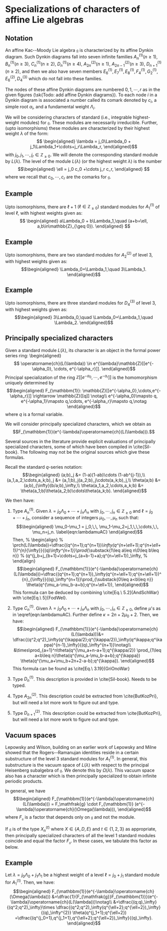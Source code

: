 
# Specializations of characters of affine Lie algebras

## Notation

An affine Kac--Moody Lie algebra $\mathfrak{g}$ is characterized by its affine Dynkin diagram. Such Dynkin diagrams fall into seven infinite families $A_n^{(1)} (n\geq 1)$, $B_n^{(1)} (n\geq 3)$, $C_n^{(1)} (n\geq 2)$, 
$D_n^{(1)} (n\geq 4)$, $A_{2n}^{(2)} (n\geq 1)$, $A_{2n-1}^{(2)} (n\geq 3)$,  $D_{n+1}^{(1)} (n\geq 2)$, and then we also have seven members
$E_6^{(1)}, E_7^{(1)}, E_8^{(1)}, F_4^{(1)}, G_2^{(1)}, E_6^{(2)}, D_4^{(3)}$ which do not fall into these families.


The nodes of these affine Dynkin diagrams are numbered $0,1,\cdots, r$ as in the given figures (\sk{Todo: add affine Dynkin diagrams}). To each node $i$ in a Dynkin diagram is associated a number called its comark denoted by $c_i$, a simple root $\alpha_i$, and a fundamental weight $\Lambda_i$.

We will be considering characters of standard (i.e., integrable highest-weight modules) for $\mathfrak{g}$. These modules are necessarily irreducible. Further, (upto isomorphisms) these modules are characterized by their highest weight $\lambda$ of the form:
$$ \begin{aligned}
\lambda = j_0\Lambda_0 + j_1\Lambda_1+\cdots+j_r\Lambda_r,
\end{aligned}$$
with $j_0,j_1,\cdots, j_r\in\mathbb{Z}_{\geq 0}$. We will denote the corresponding standard module by $L(\lambda)$.
The level of the module $L(\lambda)$ (or the highest weight $\lambda$) is the number
$$\begin{aligned}
    \ell = j_0 c_0 +\cdots j_r c_r,
\end{aligned}
$$
where we recall that $c_0,\cdots, c_r$ are the comarks for $\mathfrak{g}$.

## Example

Upto isomorphisms, there are $\ell+1$ $(\ell\in\mathbb{Z}_{\geq 0})$ standard modules for $A_1^{(1)}$ of level $\ell$, with highest weights given as:
$$ \begin{aligned}
a\Lambda_0 + b\Lambda_1,\quad (a+b=\ell, a,b\in\mathbb{Z}_{\geq 0}).
\end{aligned}
$$

## Example

Upto isomorphisms, there are two standard modules for $A_2^{(2)}$ of level $3$, with highest weights given as:
$$\begin{aligned}
\Lambda_0+\Lambda_1,\quad 3\Lambda_1.
\end{aligned}$$

## Example

Upto isomorphisms, there are three standard modules for $D_4^{(3)}$ of level $3$, with highest weights given as:
$$\begin{aligned}
3\Lambda_0,\quad \Lambda_0+\Lambda_1,\quad \Lambda_2.
\end{aligned}$$

## Principally specialized characters

Given a standard module $L(\lambda)$, its character is an object in the formal power series ring:
\begin{aligned}$$
\operatorname{ch}(L(\lambda)) \in e^{\lambda}\mathbb{Z}[[e^{-\alpha_0}, \cdots, e^{-\alpha_r}]].
\end{aligned}$$
Principal specialization of the ring $\mathbb{Z}[[e^{-\alpha_0},\cdots,e^{-\alpha_r}]]$ is the homomorphism uniquely determined by
$$\begin{aligned}
F_{\mathbbm{1}}: \mathbb{Z}[[e^{-\alpha_0},\cdots,e^{-\alpha_r}]] \rightarrow \mathbb{Z}[[q]] \notag\\
e^{-\alpha_0}\mapsto q, e^{-\alpha_1}\mapsto q,\cdots, e^{-\alpha_r}\mapsto q,\notag
\end{aligned}$$
where $q$ is a formal variable.

We will consider principally specialized characters, which we obtain as
$$F_{\mathbbm{1}}(e^{-\lambda}\operatorname{ch}(L(\lambda))).$$


Several sources in the literature provide explicit evaluations of principally specialized characters,
some of which have been compiled in \cite{Sil-book}.
The following may not be the original sources which give these formulas. 

Recall the standard $q$-series notation:
$$\begin{aligned}
(a;b)_j &= (1-a)(1-ab)\cdots (1-ab^{j-1}),\\
(a_1,a_2,\cdots,a_k;b)_j &= (a_1;b)_j(a_2;b)_j\cdots(a_k;b)_j,\\
\theta(a;b) &= (a;b)_{\infty}(b/a;b)_\infty,\\
\theta(a_1,a_2,\cdots,a_k;b) &= \theta(a_1;b)\theta(a_2;b)\cdots\theta(a_k;b).
\end{aligned}$$

We then have:
1. Type $A_n^{(1)}$. Given $\lambda = j_0\Lambda_0+\cdots+j_n\Lambda_n$ with $j_0,\cdots,j_n\in \mathbb{Z}_{\geq 0}$ and $\ell=j_0+\cdots+j_n$,  consider a sequence of integers $\mu_0,\cdots, \mu_n$ such that:
$$\begin{aligned}
\mu_0-\mu_1 = j_0,\,\, \mu_1-\mu_2=j_1,\,\,\cdots,\,\, \mu_n=j_n.
\label{eqn:lambdamuAC}
\end{aligned}$$
Then,
% \begin{align}
% \prch(L(\lambda))=\dfrac{(q^{n+1};q^{n+1})_\infty(q^{n+\ell+1};q^{n+\ell+1})^{n}_{\infty}}{(q)_\infty^{n+1}}\prod_{\substack{1\leq a\leq n\\0\leq b\leq n}}
% (q^{j_b+j_{b+1}+\cdots+j_{a+b-1}+a};q^{n+\ell+1})_\infty,
% \end{align}
$$\begin{aligned}
F_{\mathbbm{1}}(e^{-\lambda}\operatorname{ch}(L(\lambda)))=\dfrac{(q^{n+1};q^{n+1})_\infty(q^{n+\ell+1};q^{n+\ell+1})^{n}_{\infty}}{(q)_\infty^{n+1}}\prod_{\substack{0\leq a<b\leq n}}
 \theta(q^{\mu_a-\mu_b-a+b};q^{n+\ell+1}),
 \end{aligned}$$
This formula can be deduced by combining \cite[Eq.\ 5.2]{AndSchWar} with \cite[Eq.\ 5]{FodWel}.

2. Type $C_n^{(1)}$. Given $\lambda = j_0\Lambda_0+\cdots+j_n\Lambda_n$ with $j_0,\cdots,j_n\in \mathbb{Z}_{\geq 0}$, define $\mu$'s as in \eqref{eqn:lambdamuAC}.
Further define $\kappa = 2n+2\mu_0+2$.
Then, we have:
$$\begin{aligned}
F_{\mathbbm{1}}(e^{-\lambda}\operatorname{ch}(L(\lambda)))&=
\dfrac{(q^2;q^2)_\infty(q^{\kappa/2};q^{\kappa/2})_\infty(q^\kappa;q^\kappa)^{n-1}_\infty}{(q)_\infty^{n+1}}\notag\\
&\times\prod_{a=1}^n\theta(q^{\mu_a+n-a+1};q^{\kappa/2})
\prod_{1\leq a<b\leq n}\theta(q^{\mu_a-\mu_b-a+b};q^{\kappa})
\theta(q^{\mu_a+\mu_b+2n+2-a-b};q^{\kappa}).
\end{aligned}$$
This formula can be found as \cite[Eq.\ 3.19]{GriOnoWar}

3. Type $D_n^{(1)}$. This description is provided in \cite{Sil-book}. Needs to be typed.

4. Type $A_{2n}^{(2)}$. This description could be extracted from \cite{ButKozPri}, but will need a lot more work to figure out and type.

5. Type $D_{n+1}^{(2)}$. This description could be extracted from \cite{ButKozPri}, but will need a lot more work to figure out and type.

## Vacuum spaces

Lepowsky and Wilson, building on an earlier work of Lepowsky and Milne showed that the Rogers--Ramanujan identities reside in a certain substructure of the level $3$ standard modules for $A_1^{(1)}$. In general, this substructure is the vacuum space of $L(\lambda)$ with respect to the principal Heisenberg subalgebra of $\mathfrak{g}$.  We denote this by $\Omega(\lambda)$. This vacuum space also has a character which is then principally specialized to obtain infinite periodic products.

In general, we have 
$$\begin{aligned}
F_{\mathbbm{1}}(e^{-\lambda}\operatorname{ch}(L(\lambda))) = F_\mathfrak{g} \cdot F_{\mathbbm{1}} (e^{-\lambda}\operatorname{ch}(\Omega(\lambda))),
\end{aligned}$$
where $F_{\mathfrak{g}}$ is a factor that depends only on $\mathfrak{g}$ and not the module.

If $\mathfrak{g}$ is of the type $X_n^{(t)}$ where $X\in \{A,D,E\}$ and $t\in \{1,2,3\}$ as appropriate, then principally specialized characters of all the level $1$ standard modules coincide and equal the factor $F_\mathfrak{g}$. In these cases, we tabulate this factor as below.


## Example

Let $\lambda=j_0\Lambda_0+j_1\Lambda_1$ be a highest weight of a level $\ell=j_0+j_1$ standard module for $A_1^{(1)}$. Then, we have:
$$\begin{aligned}
F_{\mathbbm{1}}(e^{-\lambda}\operatorname{ch}(\Omega(\lambda))) &=\dfrac{1}{F_{\mathfrak{g}}F_{\mathbbm{1}}}(e^{-\lambda}\operatorname{ch}(L(\lambda)))\notag\\
&=\dfrac{(q;q)_\infty}{(q^2;q^2)_\infty}\times
\dfrac{(q^2;q^2)_\infty(q^{\ell+2};q^{\ell+2})_\infty}{(q)_\infty^{2}}
\theta(q^{j_1+1};q^{\ell+2})
=\dfrac{(q^{j_0+1},q^{j_1+1},q^{\ell+2};q^{\ell+2})_\infty}{(q)_\infty}.
\end{aligned}$$

